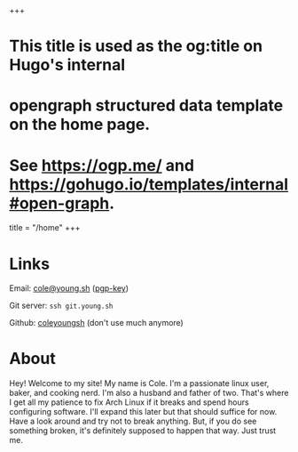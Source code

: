 +++
# This title is used as the og:title on Hugo's internal
# opengraph structured data template on the home page.
# See https://ogp.me/ and https://gohugo.io/templates/internal#open-graph.
title = "/home"
+++


# Links

Email: cole@young.sh ([pgp-key](pub.key))

Git server: `ssh git.young.sh`

Github: [coleyoungsh](https://github.com/coleyoungsh) (don't use much anymore)


# About

Hey! Welcome to my site! My name is Cole. I'm a passionate linux user, baker,
and cooking nerd. I'm also a husband and father of two. That's where I get all
my patience to fix Arch Linux if it breaks and spend hours configuring
software. I'll expand this later but that should suffice for now. Have a look
around and try not to break anything. But, if you do see something broken, it's
definitely supposed to happen that way. Just trust me.

<!-- ## Technologies -->
<!-- - linux -->
<!-- - git -->
<!-- - docker -->
<!-- - shell scripting -->
